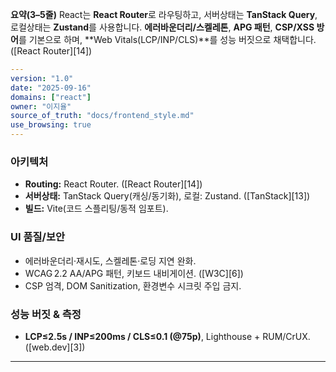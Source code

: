 ﻿**요약(3–5줄)**
React는 **React Router**로 라우팅하고, 서버상태는 **TanStack Query**, 로컬상태는 **Zustand**를 사용합니다. **에러바운더리/스켈레톤**, **APG 패턴**, **CSP/XSS 방어**를 기본으로 하며, **Web Vitals(LCP/INP/CLS)**를 성능 버짓으로 채택합니다. ([React Router][14])

```yaml
---
version: "1.0"
date: "2025-09-16"
domains: ["react"]
owner: "이지율"
source_of_truth: "docs/frontend_style.md"
use_browsing: true
---
```

### 아키텍처

* **Routing:** React Router. ([React Router][14])
* **서버상태:** TanStack Query(캐싱/동기화), 로컬: Zustand. ([TanStack][13])
* **빌드:** Vite(코드 스플리팅/동적 임포트).

### UI 품질/보안

* 에러바운더리·재시도, 스켈레톤·로딩 지연 완화.
* WCAG 2.2 AA/APG 패턴, 키보드 내비게이션. ([W3C][6])
* CSP 엄격, DOM Sanitization, 환경변수 시크릿 주입 금지.

### 성능 버짓 & 측정

* **LCP≤2.5s / INP≤200ms / CLS≤0.1 (@75p)**, Lighthouse + RUM/CrUX. ([web.dev][3])

---
